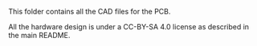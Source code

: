 This folder contains all the CAD files for the PCB.

All the hardware design is under a CC-BY-SA 4.0 license as described in the main README.
